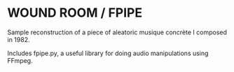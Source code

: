 # WOUND ROOM / FPIPE

Sample reconstruction of a piece of aleatoric musique concrète I composed in 1982.

Includes fpipe.py, a useful library for doing audio manipulations using FFmpeg.

